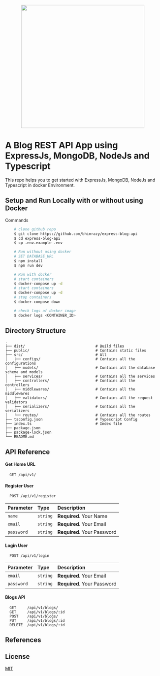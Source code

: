 <p align="center">
  <img height="400" width="auto" src="https://user-images.githubusercontent.com/46085301/196043714-8ac5ad0d-1286-4ab6-aa6b-c1e4cdccf3d0.png">
</p>
  
# A Blog REST API App using ExpressJs, MongoDB, NodeJs and Typescript

This repo helps you to get started with ExpressJs, MongoDB, NodeJs and Typescript in docker Environment.

## Setup and Run Locally with or without using Docker

Commands

```bash
    # clone github repo
    $ git clone https://github.com/bhimrazy/express-blog-api
    $ cd express-blog-api
    $ cp .env.example .env

    # Run without using docker
    # SET DATABASE_URL
    $ npm install
    $ npm run dev

    # Run with docker
    # start containers
    $ docker-compose up -d
    # start containers
    $ docker-compose up -d
    # stop containers
    $ docker-compose down

    # check logs of docker image
    $ docker logs <CONTAINER_ID>
```

## Directory Structure

```
.
├── dist/                                # Build files
├── public/                              # Contains static files
├── src/                                 # All
│   ├── configs/                         # Contains all the configurations
│   ├── models/                          # Contains all the database schema and models
│   ├── services/                        # Contains all the services
│   ├── controllers/                     # Contains all the controllers
│   ├── middlewares/                     # Contains all the middlewares
│   ├── validators/                      # Contains all the request validators
│   ├── serializers/                     # Contains all the serializers
│   └── routes/                          # Contains all the routes
├── tsconfig.json                        # Typescript Config
├── index.ts                             # Index file
├── package.json
├── package-lock.json
└── README.md
```

## API Reference

#### Get Home URL

```
  GET /api/v1/
```

#### Register User

```
  POST /api/v1/register
```

| Parameter  | Type     | Description                 |
| :--------- | :------- | :-------------------------- |
| `name`     | `string` | **Required**. Your Name     |
| `email`    | `string` | **Required**. Your Email    |
| `password` | `string` | **Required**. Your Password |

#### Login User

```
  POST /api/v1/login
```

| Parameter  | Type     | Description                 |
| :--------- | :------- | :-------------------------- |
| `email`    | `string` | **Required**. Your Email    |
| `password` | `string` | **Required**. Your Password |

#### Blogs API

```
  GET     /api/v1/blogs/
  GET     /api/v1/blogs/:id
  POST    /api/v1/blogs/
  PUT     /api/v1/blogs/:id
  DELETE  /api/v1/blogs/:id
```

## References

## License

[MIT](https://github.com/bhimrazy/express-blog-api/blob/main/LICENSE)

<!-- docker exec -it <container-id> bash -->
<!--
mongosh
show dbs
show users
use db_name
mongo --port 27017 -u username -p password --authenticationDatabase mydbone
express-jsdoc-swagger

https://www.bezkoder.com/docker-compose-nodejs-mongodb/

https://blog.appsignal.com/2022/08/17/build-a-crud-app-with-nodejs-and-mongodb.html
https://blog.appsignal.com/2022/09/14/secure-your-nodejs-app-with-json-web-tokens.html
https://jayeshchoudhary.hashnode.dev/how-to-easily-validate-request-data-using-express-validator-in-nodejs
https://www.freecodecamp.org/news/how-to-make-input-validation-simple-and-clean-in-your-express-js-app-ea9b5ff5a8a7/


https://github.com/dinushchathurya/nodejs-blog-api-with-authentication
https://github.com/yassinjouao/instagram-clone-backend/
 -->

